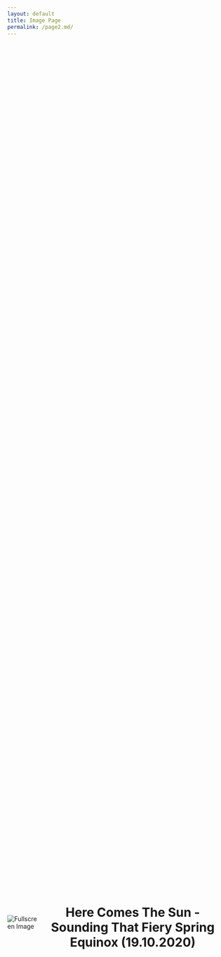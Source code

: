```yaml
---
layout: default
title: Image Page
permalink: /page2.md/
---
```


<html lang="en">
  <head>
    <!-- ... same as before ... -->
    <link rel="stylesheet" href="{{ site.baseurl }}/assets/css/style.css" />
    <style>
      /* Center the text */
      .center-content {
        display: flex;
        justify-content: center;
        align-items: center;
        height: 100vh; /* 100% of the viewport height */
      }
      .center-text {
        text-align: center;
      }
      /* Additional styles for better formatting */
      #newText {
        max-width: 800px;
        margin: 0 auto;
      }
    </style>
  </head>
  <body>
    <div class="fade-in-out">
      <div class="fullscreen-container">
        <div class="fade-out-element center-content">
          <img
            src="{{ site.baseurl }}/assets/images/gallery/halo.jpeg"
            alt="Fullscreen Image"
            class="fullscreen-image fade-out"
          />
          <br /><br /><br /><br /><br />
          <!-- Introductory Text Section -->
          <div class="intro-text center-text">
            <h1>Here Comes The Sun - Sounding That Fiery Spring Equinox (19.10.2020)</h1>
            <p>
              <!-- ... your content ... -->
            </p>
          </div>
          <!-- End Introductory Text Section -->
          <!-- New Text Section -->
          <div id="newText" style="display: none;">
          <img 
  src="{{ site.baseurl }}/assets/images/gallery/halo.jpeg" 
  alt="Description of Small Image" 
  class="small-image"
  style="width: 400px; height: auto;"
/>

            <p>Within the series: Sun & Spring Kaleidoscope

Radiant model in this work: Louïs Rault Watanabe Louïs Rault Watanabe @louisrault (IG)

Photography of background blossoms: Patty Den Boer

- This so called material and earthly life seems to bare with it an unquenchable thirst that only death could stop.

And until we come back to realizing to need no thing but love and all the beauty and joy that comes with it whilst it so abundantly flows from it, that, with its ethereal light, reaches far beyond that ephemeral dream time of men's existence, indeed beyond all imaginary and idol needs, for all eternity. -

Text by: The Eternal Fire Of The Gods - Miguel Angel Plukkel</p>
          </div>
          <!-- End New Text Section -->
          <!-- Request a Quote Section -->
          <div id="quoteSection" style="display: none;">
            {% include request_quote.md %}
          </div>
          <!-- End Request a Quote Section -->
          <script>
            document.addEventListener("DOMContentLoaded", function() {
              const fadeOutElement = document.querySelector(".fade-out-element img");
              const introText = document.querySelector(".intro-text");
              const quoteSection = document.getElementById("quoteSection");
              const newText = document.getElementById("newText");
              // Add an event listener for the animation end
              fadeOutElement.addEventListener("animationend", function() {
                // Remove the fade-out class after the animation ends
                fadeOutElement.classList.remove("fade-out");
                // Hide the intro text and image
                introText.style.display = "none";
                fadeOutElement.style.display = "none";
                // Display the new text and quote section
                newText.style.display = "block";
                quoteSection.style.display = "block";
              });
            });
          </script>
        </div>
      </div>
    </div>
  </body>
</html>
